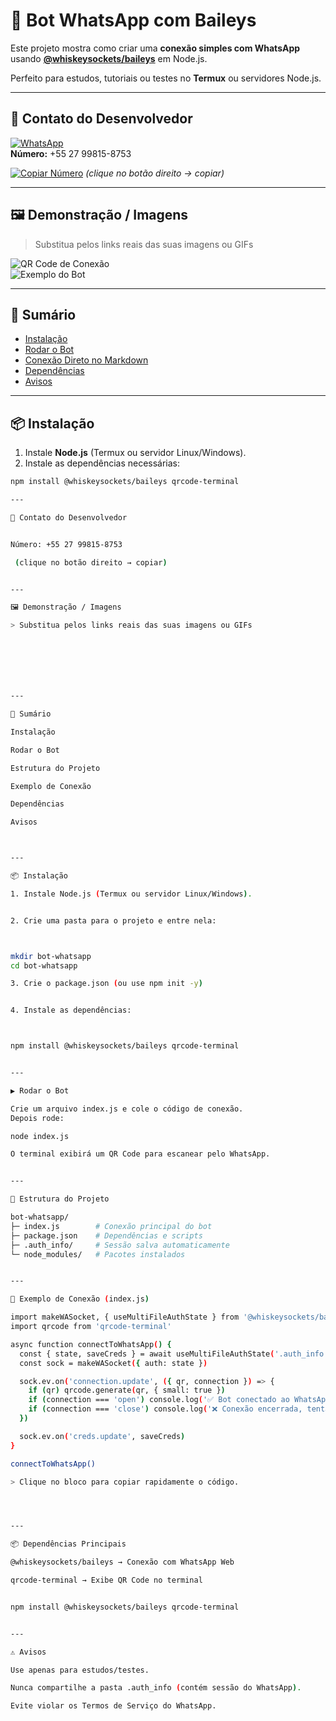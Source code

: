 # 🤖 Bot WhatsApp com Baileys

Este projeto mostra como criar uma **conexão simples com WhatsApp** usando **[@whiskeysockets/baileys](https://www.npmjs.com/package/@whiskeysockets/baileys)** em Node.js.  

Perfeito para estudos, tutoriais ou testes no **Termux** ou servidores Node.js.

---

## 📲 Contato do Desenvolvedor

[![WhatsApp](https://img.shields.io/badge/WhatsApp-💬-25D366?style=for-the-badge&logo=whatsapp)](https://wa.me/5527998158753)  
**Número:** +55 27 99815-8753  

[![Copiar Número](https://img.shields.io/badge/Copiar-Número-0078D7?style=for-the-badge)](#) *(clique no botão direito → copiar)*  

---

## 🖼️ Demonstração / Imagens

> Substitua pelos links reais das suas imagens ou GIFs  

![QR Code de Conexão](https://via.placeholder.com/400x200.png?text=QR+Code)  
![Exemplo do Bot](https://via.placeholder.com/400x200.png?text=Bot+WhatsApp)  

---

## 📑 Sumário

- [Instalação](#-instalação)  
- [Rodar o Bot](#-rodar-o-bot)  
- [Conexão Direto no Markdown](#-conexão-direto-no-markdown)  
- [Dependências](#-dependências-principais)  
- [Avisos](#-avisos)  

---

## 📦 Instalação

1. Instale **Node.js** (Termux ou servidor Linux/Windows).  
2. Instale as dependências necessárias:

```bash
npm install @whiskeysockets/baileys qrcode-terminal

---

📲 Contato do Desenvolvedor


Número: +55 27 99815-8753

 (clique no botão direito → copiar)


---

🖼️ Demonstração / Imagens

> Substitua pelos links reais das suas imagens ou GIFs







---

📑 Sumário

Instalação

Rodar o Bot

Estrutura do Projeto

Exemplo de Conexão

Dependências

Avisos



---

📦 Instalação

1. Instale Node.js (Termux ou servidor Linux/Windows).


2. Crie uma pasta para o projeto e entre nela:



mkdir bot-whatsapp
cd bot-whatsapp

3. Crie o package.json (ou use npm init -y)


4. Instale as dependências:



npm install @whiskeysockets/baileys qrcode-terminal


---

▶️ Rodar o Bot

Crie um arquivo index.js e cole o código de conexão.
Depois rode:

node index.js

O terminal exibirá um QR Code para escanear pelo WhatsApp.


---

📂 Estrutura do Projeto

bot-whatsapp/
├─ index.js        # Conexão principal do bot
├─ package.json    # Dependências e scripts
├─ .auth_info/     # Sessão salva automaticamente
└─ node_modules/   # Pacotes instalados


---

🔗 Exemplo de Conexão (index.js)

import makeWASocket, { useMultiFileAuthState } from '@whiskeysockets/baileys'
import qrcode from 'qrcode-terminal'

async function connectToWhatsApp() {
  const { state, saveCreds } = await useMultiFileAuthState('.auth_info')
  const sock = makeWASocket({ auth: state })

  sock.ev.on('connection.update', ({ qr, connection }) => {
    if (qr) qrcode.generate(qr, { small: true })
    if (connection === 'open') console.log('✅ Bot conectado ao WhatsApp!')
    if (connection === 'close') console.log('❌ Conexão encerrada, tentando reconectar...')
  })

  sock.ev.on('creds.update', saveCreds)
}

connectToWhatsApp()

> Clique no bloco para copiar rapidamente o código.




---

📦 Dependências Principais

@whiskeysockets/baileys → Conexão com WhatsApp Web

qrcode-terminal → Exibe QR Code no terminal


npm install @whiskeysockets/baileys qrcode-terminal


---

⚠️ Avisos

Use apenas para estudos/testes.

Nunca compartilhe a pasta .auth_info (contém sessão do WhatsApp).

Evite violar os Termos de Serviço do WhatsApp.

